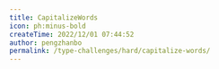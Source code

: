```yaml
---
title: CapitalizeWords
icon: ph:minus-bold
createTime: 2022/12/01 07:44:52
author: pengzhanbo
permalink: /type-challenges/hard/capitalize-words/
---
```

